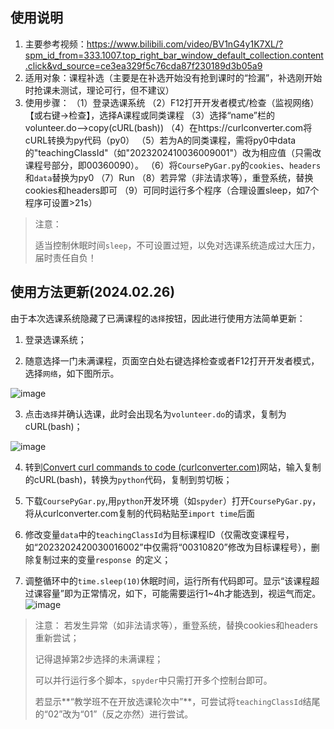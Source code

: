 ## 使用说明
1. 主要参考视频：https://www.bilibili.com/video/BV1nG4y1K7XL/?spm_id_from=333.1007.top_right_bar_window_default_collection.content.click&vd_source=ce3ea329f5c76cda87f230189d3b05a9
2. 适用对象：课程补选（主要是在补选开始没有抢到课时的“捡漏”，补选刚开始时抢课未测试，理论可行，但不建议）
3. 使用步骤：
（1）登录选课系统
（2）F12打开开发者模式/检查（监视网络）【或右键->检查】，选择A课程或同类课程
（3）选择“name”栏的volunteer.do-->copy(cURL(bash))
（4）在https://curlconverter.com将cURL转换为py代码（py0）
（5）若为A的同类课程，需将py0中data的"teachingClassId"（如"2023202410036009001"）改为相应值（只需改课程号部分，即00360090）。
（6）将`CoursePyGar.py`的`cookies`、`headers`和`data`替换为py0
（7）Run
（8）若异常（非法请求等），重登系统，替换cookies和headers即可
（9）可同时运行多个程序（合理设置sleep，如7个程序可设置>21s）

> 注意：
>
> 适当控制休眠时间`sleep`，不可设置过短，以免对选课系统造成过大压力，届时责任自负！

  
## 使用方法更新(2024.02.26)

由于本次选课系统隐藏了已满课程的`选择`按钮，因此进行使用方法简单更新：

1. 登录选课系统；

2. 随意选择一门未满课程，页面空白处右键选择检查或者F12打开开发者模式，选择`网络`，如下图所示。

  ![image](https://github.com/KW10-2/Gadgets/assets/150025813/859caa19-1842-4b35-9174-31f5c3ce5dba)


3. 点击`选择`并确认选课，此时会出现名为`volunteer.do`的请求，复制为cURL(bash)；

![image](https://github.com/KW10-2/Gadgets/assets/150025813/4d145047-7f0f-4139-9d8b-43dd0093fdc9)

4. 转到[Convert curl commands to code (curlconverter.com)](https://curlconverter.com/)网站，输入复制的cURL(bash)，转换为`python`代码，复制到剪切板；

5. 下载`CoursePyGar.py`,用`python`开发环境（如`spyder`）打开`CoursePyGar.py`，将从curlconverter.com复制的代码粘贴至`import time`后面

6. 修改变量`data`中的`teachingClassId`为目标课程ID（仅需改变课程号，如“2023202420030016002”中仅需将“00310820”修改为目标课程号），删除复制过来的变量`response `的定义；

7. 调整循环中的`time.sleep(10)`休眠时间，运行所有代码即可。显示“该课程超过课容量”即为正常情况，如下，可能需要运行1~4h才能选到，视运气而定。
![image](https://github.com/KW10-2/Gadgets/assets/150025813/89acc8da-7759-400e-8ce5-440a8f3bb729)

> 注意：
> 若发生异常（如非法请求等），重登系统，替换cookies和headers重新尝试；
> 
> 记得退掉第2步选择的未满课程；
> 
> 可以并行运行多个脚本，`spyder`中只需打开多个控制台即可。
> 
> 若显示**“教学班不在开放选课轮次中”**，可尝试将`teachingClassId`结尾的“02”改为“01”（反之亦然）进行尝试。       

